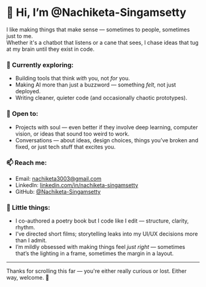 # 👋 Hi, I’m @Nachiketa-Singamsetty

I like making things that make sense — sometimes to people, sometimes just to me.  
Whether it's a chatbot that listens or a cane that sees, I chase ideas that tug at my brain until they exist in code.

### 👀 Currently exploring:
- Building tools that think *with* you, not *for* you.
- Making AI more than just a buzzword — something *felt*, not just deployed.
- Writing cleaner, quieter code (and occasionally chaotic prototypes).

### 🤝 Open to:
- Projects with soul — even better if they involve deep learning, computer vision, or ideas that sound too weird to work.
- Conversations — about ideas, design choices, things you’ve broken and fixed, or just tech stuff that excites you.

### 📫 Reach me:
- Email: nachiketa3003@gmail.com  
- LinkedIn: [linkedin.com/in/nachiketa-singamsetty](https://linkedin.com/in/nachiketa-singamsetty)  
- GitHub: [@Nachiketa-Singamsetty](https://github.com/Nachiketa-Singamsetty)

### 🎈 Little things:
- I co-authored a poetry book but I code like I edit — structure, clarity, rhythm.
- I’ve directed short films; storytelling leaks into my UI/UX decisions more than I admit.
- I’m mildly obsessed with making things feel *just right* — sometimes that’s the lighting in a frame, sometimes the margin in a layout.

---

Thanks for scrolling this far — you're either really curious or lost. Either way, welcome. 👣
